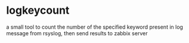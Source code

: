 logkeycount
===========

a small tool to count the number of the specified keyword present in log message from rsyslog, then send results to zabbix server
